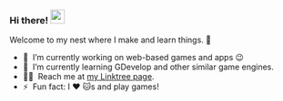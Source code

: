 ### Hi there! <a href="https://linktr.ee/ikmalsaid"><img src="https://media.giphy.com/media/hvRJCLFzcasrR4ia7z/giphy.gif" width="25px"></a>
Welcome to my nest where I make and learn things. :rofl:

- 🔭 &nbsp;I’m currently working on web-based games and apps :wink:
- 🌱 &nbsp;I’m currently learning GDevelop and other similar game engines.
- 👨‍💻 &nbsp;Reach me at [my Linktree page](https://linktr.ee/ikmalsaid).
- ⚡ &nbsp;Fun fact: I :heart: 🐱s and play games!
